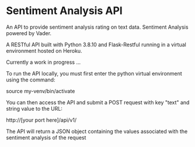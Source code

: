 # Sentiment Analysis API

An API to provide sentiment analysis rating on text data.
Sentiment Analysis powered by Vader.

A RESTful API built with Python 3.8.10 and Flask-Restful running in a virtual environment hosted on Heroku.

Currently a work in progress ...

To run the API locally, you must first enter the python virtual environment using the command:

source my-venv/bin/activate

You can then access the API and submit a POST request with key "text" and string value to the URL:

http://[your port here]/api/v1/

The API will return a JSON object containing the values associated with the sentiment analysis of the request